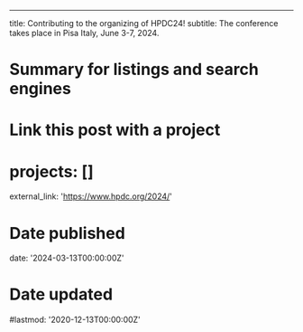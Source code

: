 ---
title: Contributing to the organizing of HPDC24! 
subtitle: The conference takes place in Pisa Italy, June 3-7, 2024.

# Summary for listings and search engines

# Link this post with a project
# projects: []

external_link: 'https://www.hpdc.org/2024/'

# Date published
date: '2024-03-13T00:00:00Z'

# Date updated
#lastmod: '2020-12-13T00:00:00Z'

